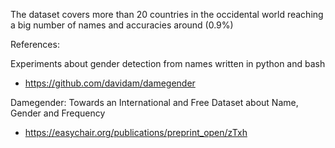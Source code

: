 The dataset covers more than 20 countries in the occidental world reaching a big number of names and accuracies around (0.9%)

References:

Experiments about gender detection from names written in python and bash 
- https://github.com/davidam/damegender

Damegender: Towards an International and Free Dataset about Name, Gender and Frequency
- https://easychair.org/publications/preprint_open/zTxh